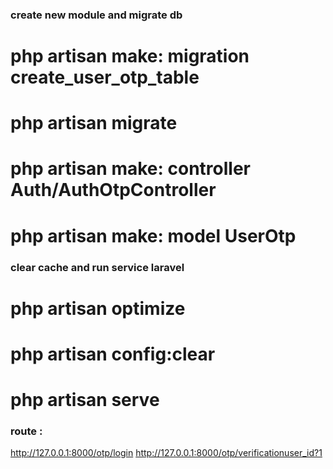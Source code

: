 ### create new module and migrate db
# php artisan make: migration create_user_otp_table
# php artisan migrate
# php artisan make: controller Auth/AuthOtpController
# php artisan make: model UserOtp

### clear cache and run service laravel
# php artisan optimize
# php artisan config:clear
# php artisan serve

### route : 
http://127.0.0.1:8000/otp/login
http://127.0.0.1:8000/otp/verificationuser_id?1